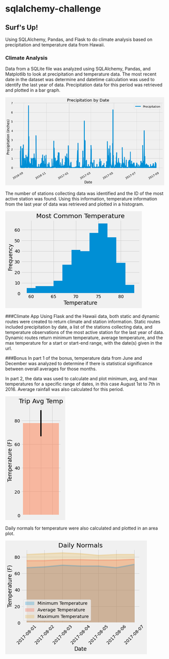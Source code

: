 # sqlalchemy-challenge

## Surf's Up!
Using SQLAlchemy, Pandas, and Flask to do climate analysis based on precipitation and temperature data from Hawaii.

### Climate Analysis
Data from a SQLite file was analyzed using SQLAlchemy, Pandas, and Matplotlib to look at precipitation and temperature data. The most recent date in the dataset was determine and datetime calculation was used to identify the last year of data. Precipitation data for this period was retrieved and plotted in a bar graph. 

![Precipitation](Resources/Precipitation.png)

The number of stations collecting data was identified and the ID of the most active station was found. Using this information, temperature information from the last year of data was retrieved and plotted in a histogram. 

![Temperature](Resources/Temperature.png)

###Climate App
Using Flask and the Hawaii data, both static and dynamic routes were created to return climate and station information. Static routes included precipitation by date, a list of the stations collecting data, and temperature observations of the most active station for the last year of data. Dynamic routes return minimum temperature, average temperature, and the max temperature for a start or start-end range, with the date(s) given in the url. 

###Bonus
In part 1 of the bonus, temperature data from June and December was analyzed to determine if there is statistical significance between overall averages for those months.

In part 2, the data was used to calculate and plot minimum, avg, and max temperatures for a specific range of dates, in this case August 1st to 7th in 2016. Average rainfall was also calculated for this period. 

![Trip Avg Temp](Resources/TripAvg.png)

Daily normals for temperature were also calculated and plotted in an area plot. 

![Daily Normals](Resources/DailyNormals.png)
